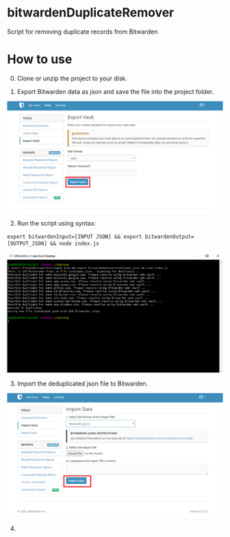 # bitwardenDuplicateRemover
Script for removing duplicate records from Bitwarden

# How to use

0. Clone or unzip the project to your disk.

1. Export Bitwarden data as json and save the file into the project folder.

![](https://raw.githubusercontent.com/noviewpoint/bitwardenDuplicateRemover/master/exporting%20bitwarden%20json.png)

2. Run the script using syntax:

```
export bitwardenInput=[INPUT JSON] && export bitwardenOutput=[OUTPUT_JSON] && node index.js
```

![](https://raw.githubusercontent.com/noviewpoint/bitwardenDuplicateRemover/master/running%20the%20script.png)

3. Import the deduplicated json file to Bitwarden.

![](https://raw.githubusercontent.com/noviewpoint/bitwardenDuplicateRemover/master/importing%20deduplicated%20bitwarden%20json.png)

4. 
